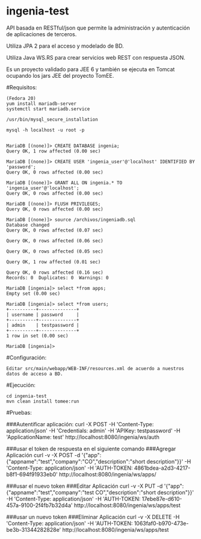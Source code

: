 ingenia-test
============

API basada en RESTful/json que permite la administración y autenticación de aplicaciones de  terceros.



Utiliza JPA 2 para el acceso y modelado de BD.

Utiliza Java WS.RS para crear servicios web REST con respuesta JSON.

Es un proyecto validado para JEE 6 y también se ejecuta en Tomcat ocupando los jars JEE del proyecto TomEE.


#Requisitos:

```
(Fedora 20)
yum install mariadb-server
systemctl start mariadb.service

/usr/bin/mysql_secure_installation 

mysql -h localhost -u root -p


MariaDB [(none)]> CREATE DATABASE ingenia;
Query OK, 1 row affected (0.00 sec)

MariaDB [(none)]> CREATE USER 'ingenia_user'@'localhost' IDENTIFIED BY 'password';
Query OK, 0 rows affected (0.00 sec)

MariaDB [(none)]> GRANT ALL ON ingenia.* TO 'ingenia_user'@'localhost';
Query OK, 0 rows affected (0.00 sec)

MariaDB [(none)]> FLUSH PRIVILEGES;
Query OK, 0 rows affected (0.00 sec)

MariaDB [(none)]> source /archivos/ingeniadb.sql
Database changed
Query OK, 0 rows affected (0.07 sec)

Query OK, 0 rows affected (0.06 sec)

Query OK, 0 rows affected (0.05 sec)

Query OK, 1 row affected (0.01 sec)

Query OK, 0 rows affected (0.16 sec)               
Records: 0  Duplicates: 0  Warnings: 0

MariaDB [ingenia]> select *from apps;
Empty set (0.00 sec)

MariaDB [ingenia]> select *from users;
+----------+--------------+
| username | password     |
+----------+--------------+
| admin    | testpassword |
+----------+--------------+
1 row in set (0.00 sec)

MariaDB [ingenia]> 

```

#Configuración:
```
Editar src/main/webapp/WEB-INF/resources.xml de acuerdo a nuestros datos de acceso a BD.
```

#Ejecución:
```
cd ingenia-test
mvn clean install tomee:run
```

#Pruebas:


###Autentificar aplicación:
curl -X POST -H 'Content-Type: application/json' -H 'Credentials: admin' -H 'APIKey: testpassword' -H 'ApplicationName: test' http://localhost:8080/ingenia/ws/auth

###usar el token de respuesta en el siguiente comando
###Agregar Aplicación
curl -v -X POST -d '{"app":{"appname":"test","company":"CO","description":"short description"}}' -H 'Content-Type: application/json' -H 'AUTH-TOKEN: 4861bdea-a2d3-4217-b8f1-694f91933eb0' http://localhost:8080/ingenia/ws/apps/

###usar el nuevo token
###Editar Aplicación
curl -v -X PUT -d '{"app":{"appname":"test","company":"test CO","description":"short description"}}' -H 'Content-Type: application/json' -H 'AUTH-TOKEN: 17ebe87e-d610-457a-9100-2f4fb7b32d4a' http://localhost:8080/ingenia/ws/apps/test

###usar un nuevo token
###Eliminar Aplicación
curl -v -X DELETE -H 'Content-Type: application/json' -H 'AUTH-TOKEN: 1063faf0-b970-473e-be3b-31344282828e' http://localhost:8080/ingenia/ws/apps/test

```









